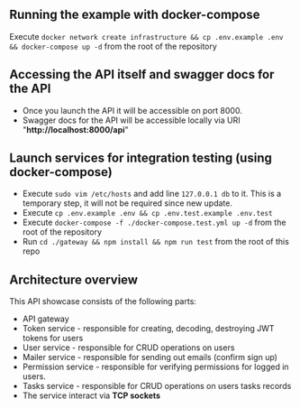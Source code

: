 ## Running the example with docker-compose
Execute `docker network create infrastructure && cp .env.example .env && docker-compose up -d` from the root of the repository
## Accessing the API itself and swagger docs for the API
- Once you launch the API it will be accessible on port 8000.
- Swagger docs for the API will be accessible locally via URI "**http://localhost:8000/api**"
## Launch services for integration testing (using docker-compose)
- Execute `sudo vim /etc/hosts` and add line `127.0.0.1 db` to it. This is a temporary step, it will not be required since new update.
- Execute `cp .env.example .env && cp .env.test.example .env.test`
- Execute `docker-compose -f ./docker-compose.test.yml up -d` from the root of the repository
- Run `cd ./gateway && npm install && npm run test` from the root of this repo
## Architecture overview
This API showcase consists of the following parts:
- API gateway
- Token service - responsible for creating, decoding, destroying JWT tokens for users
- User service - responsible for CRUD operations on users
- Mailer service - responsible for sending out emails (confirm sign up)
- Permission service - responsible for verifying permissions for logged in users.
- Tasks service - responsible for CRUD operations on users tasks records
- The service interact via **TCP sockets**
